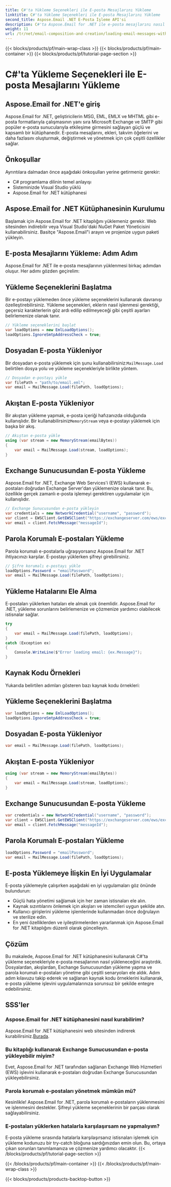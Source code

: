 ```yaml
---
title: C#'ta Yükleme Seçenekleri ile E-posta Mesajlarını Yükleme
linktitle: C#'ta Yükleme Seçenekleri ile E-posta Mesajlarını Yükleme
second_title: Aspose.Email .NET E-Posta İşleme API'si
description: C#'ta Aspose.Email for .NET ile e-posta mesajlarını nasıl yükleyeceğinizi öğrenin. Etkili e-posta yönetimi için adım adım kılavuzu ve kaynak kodu örneklerini keşfedin.
weight: 11
url: /tr/net/email-composition-and-creation/loading-email-messages-with-load-options-in-csharp/
---
```


{{< blocks/products/pf/main-wrap-class >}}
{{< blocks/products/pf/main-container >}}
{{< blocks/products/pf/tutorial-page-section >}}

# C#'ta Yükleme Seçenekleri ile E-posta Mesajlarını Yükleme


## Aspose.Email for .NET'e giriş

Aspose.Email for .NET, geliştiricilerin MSG, EML, EMLX ve MHTML gibi e-posta formatlarıyla çalışmasının yanı sıra Microsoft Exchange ve SMTP gibi popüler e-posta sunucularıyla etkileşime girmesini sağlayan güçlü ve kapsamlı bir kütüphanedir. E-posta mesajlarını, ekleri, takvim öğelerini ve daha fazlasını oluşturmak, değiştirmek ve yönetmek için çok çeşitli özellikler sağlar.

## Önkoşullar

Ayrıntılara dalmadan önce aşağıdaki önkoşulları yerine getirmeniz gerekir:

- C# programlama dilinin temel anlayışı
- Sisteminizde Visual Studio yüklü
- Aspose.Email for .NET kütüphanesi

## Aspose.Email for .NET Kütüphanesinin Kurulumu

Başlamak için Aspose.Email for .NET kitaplığını yüklemeniz gerekir. Web sitesinden indirebilir veya Visual Studio'daki NuGet Paket Yöneticisini kullanabilirsiniz. Basitçe "Aspose.Email"i arayın ve projenize uygun paketi yükleyin.

## E-posta Mesajlarını Yükleme: Adım Adım

Aspose.Email for .NET ile e-posta mesajlarının yüklenmesi birkaç adımdan oluşur. Her adımı gözden geçirelim:

## Yükleme Seçeneklerini Başlatma

Bir e-postayı yüklemeden önce yükleme seçeneklerini kullanarak davranışı özelleştirebilirsiniz. Yükleme seçenekleri, eklerin nasıl işlenmesi gerektiği, geçersiz karakterlerin göz ardı edilip edilmeyeceği gibi çeşitli ayarları belirlemenize olanak tanır.

```csharp
// Yükleme seçeneklerini başlat
var loadOptions = new EmlLoadOptions();
loadOptions.IgnoreSmtpAddressCheck = true;
```

## Dosyadan E-posta Yükleniyor

 Bir dosyadan e-posta yüklemek için şunu kullanabilirsiniz:`MailMessage.Load` belirtilen dosya yolu ve yükleme seçenekleriyle birlikte yöntem.

```csharp
// Dosyadan e-postayı yükle
var filePath = "path/to/email.eml";
var email = MailMessage.Load(filePath, loadOptions);
```

## Akıştan E-posta Yükleniyor

 Bir akıştan yükleme yapmak, e-posta içeriği hafızanızda olduğunda kullanışlıdır. Bir kullanabilirsiniz`MemoryStream` veya e-postayı yüklemek için başka bir akış.

```csharp
// Akıştan e-posta yükle
using (var stream = new MemoryStream(emailBytes))
{
    var email = MailMessage.Load(stream, loadOptions);
}
```

## Exchange Sunucusundan E-posta Yükleme

Aspose.Email for .NET, Exchange Web Services'i (EWS) kullanarak e-postaları doğrudan Exchange Server'dan yüklemenize olanak tanır. Bu, özellikle gerçek zamanlı e-posta işlemeyi gerektiren uygulamalar için kullanışlıdır.

```csharp
// Exchange Sunucusundan e-posta yükleyin
var credentials = new NetworkCredential("username", "password");
var client = EWSClient.GetEWSClient("https://exchangeserver.com/ews/exchange.asmx", kimlik bilgileri);
var email = client.FetchMessage("messageId");
```

## Parola Korumalı E-postaları Yükleme

Parola korumalı e-postalarla uğraşıyorsanız Aspose.Email for .NET ihtiyacınızı karşılar. E-postayı yüklerken şifreyi girebilirsiniz.

```csharp
// Şifre korumalı e-postayı yükle
loadOptions.Password = "emailPassword";
var email = MailMessage.Load(filePath, loadOptions);
```

## Yükleme Hatalarını Ele Alma

E-postaları yüklerken hataları ele almak çok önemlidir. Aspose.Email for .NET, yükleme sorunlarını belirlemenize ve çözmenize yardımcı olabilecek istisnalar sağlar.

```csharp
try
{
    var email = MailMessage.Load(filePath, loadOptions);
}
catch (Exception ex)
{
    Console.WriteLine($"Error loading email: {ex.Message}");
}
```

## Kaynak Kodu Örnekleri

Yukarıda belirtilen adımları gösteren bazı kaynak kodu örnekleri:

## Yükleme Seçeneklerini Başlatma

```csharp
var loadOptions = new EmlLoadOptions();
loadOptions.IgnoreSmtpAddressCheck = true;
```

## Dosyadan E-posta Yükleniyor

```csharp
var email = MailMessage.Load(filePath, loadOptions);
```

## Akıştan E-posta Yükleniyor

```csharp
using (var stream = new MemoryStream(emailBytes))
{
    var email = MailMessage.Load(stream, loadOptions);
}
```

## Exchange Sunucusundan E-posta Yükleme

```csharp
var credentials = new NetworkCredential("username", "password");
var client = EWSClient.GetEWSClient("https://exchangeserver.com/ews/exchange.asmx", kimlik bilgileri);
var email = client.FetchMessage("messageId");
```

## Parola Korumalı E-postaları Yükleme

```csharp
loadOptions.Password = "emailPassword";
var email = MailMessage.Load(filePath, loadOptions);
```

## E-posta Yüklemeye İlişkin En İyi Uygulamalar

E-posta yüklemeyle çalışırken aşağıdaki en iyi uygulamaları göz önünde bulundurun:

- Güçlü hata yönetimi sağlamak için her zaman istisnaları ele alın.
- Kaynak sızıntılarını önlemek için akışları ve istemcileri uygun şekilde atın.
- Kullanıcı girişlerini yükleme işlemlerinde kullanmadan önce doğrulayın ve sterilize edin.
- En yeni özelliklerden ve iyileştirmelerden yararlanmak için Aspose.Email for .NET kitaplığını düzenli olarak güncelleyin.

## Çözüm

Bu makalede, Aspose.Email for .NET kütüphanesini kullanarak C#'ta yükleme seçenekleriyle e-posta mesajlarının nasıl yükleneceğini araştırdık. Dosyalardan, akışlardan, Exchange Sunucusundan yükleme yapma ve parola korumalı e-postaları yönetme gibi çeşitli senaryoları ele aldık. Adım adım kılavuzu takip ederek ve sağlanan kaynak kodu örneklerini kullanarak, e-posta yükleme işlevini uygulamalarınıza sorunsuz bir şekilde entegre edebilirsiniz.

## SSS'ler

### Aspose.Email for .NET kütüphanesini nasıl kurabilirim?

 Aspose.Email for .NET kütüphanesini web sitesinden indirerek kurabilirsiniz.[Burada](https://releases.aspose.com/email/net).

### Bu kitaplığı kullanarak Exchange Sunucusundan e-posta yükleyebilir miyim?

Evet, Aspose.Email for .NET tarafından sağlanan Exchange Web Hizmetleri (EWS) işlevini kullanarak e-postaları doğrudan Exchange Sunucusundan yükleyebilirsiniz.

### Parola korumalı e-postaları yönetmek mümkün mü?

Kesinlikle! Aspose.Email for .NET, parola korumalı e-postaların yüklenmesini ve işlenmesini destekler. Şifreyi yükleme seçeneklerinin bir parçası olarak sağlayabilirsiniz.

### E-postaları yüklerken hatalarla karşılaşırsam ne yapmalıyım?

E-posta yükleme sırasında hatalarla karşılaşırsanız istisnaları işlemek için yükleme kodunuzu bir try-catch bloğuna sardığınızdan emin olun. Bu, ortaya çıkan sorunları tanımlamanıza ve çözmenize yardımcı olacaktır.
{{< /blocks/products/pf/tutorial-page-section >}}

{{< /blocks/products/pf/main-container >}}
{{< /blocks/products/pf/main-wrap-class >}}

{{< blocks/products/products-backtop-button >}}
